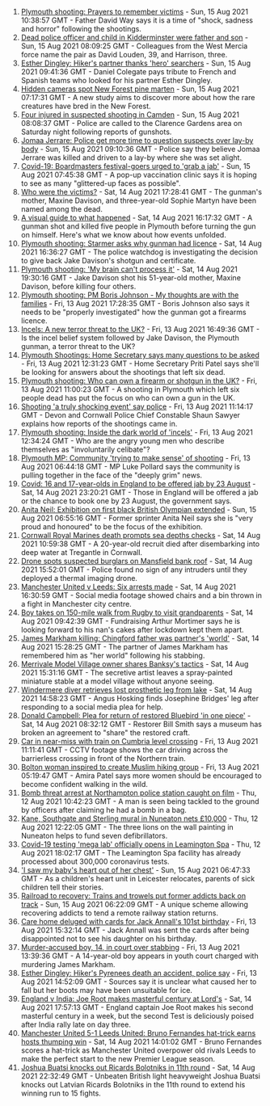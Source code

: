 1. [Plymouth shooting: Prayers to remember victims](https://www.bbc.co.uk/news/uk-58219415) - Sun, 15 Aug 2021 10:38:57 GMT - Father David Way says it is a time of "shock, sadness and horror" following the shootings.
2. [Dead police officer and child in Kidderminster were father and son](https://www.bbc.co.uk/news/uk-england-hereford-worcester-58220317) - Sun, 15 Aug 2021 08:09:25 GMT - Colleagues from the West Mercia force name the pair as David Louden, 39, and Harrison, three.
3. [Esther Dingley: Hiker's partner thanks 'hero' searchers](https://www.bbc.co.uk/news/uk-england-tyne-58221135) - Sun, 15 Aug 2021 09:41:36 GMT - Daniel Colegate pays tribute to French and Spanish teams who looked for his partner Esther Dingley.
4. [Hidden cameras spot New Forest pine marten](https://www.bbc.co.uk/news/uk-england-hampshire-58191770) - Sun, 15 Aug 2021 07:17:31 GMT - A new study aims to discover more about how the rare creatures have bred in the New Forest.
5. [Four injured in suspected shooting in Camden](https://www.bbc.co.uk/news/uk-england-london-58220601) - Sun, 15 Aug 2021 08:08:37 GMT - Police are called to the Clarence Gardens area on Saturday night following reports of gunshots.
6. [Jomaa Jerrare: Police get more time to question suspects over lay-by body](https://www.bbc.co.uk/news/uk-england-stoke-staffordshire-58221105) - Sun, 15 Aug 2021 09:10:36 GMT - Police say they believe Jomaa Jerrare was killed and driven to a lay-by where she was set alight.
7. [Covid-19: Boardmasters festival-goers urged to 'grab a jab'](https://www.bbc.co.uk/news/uk-england-cornwall-58220286) - Sun, 15 Aug 2021 07:45:38 GMT - A pop-up vaccination clinic says it is hoping to see as many "glittered-up faces as possible".
8. [Who were the victims?](https://www.bbc.co.uk/news/uk-58202760) - Sat, 14 Aug 2021 17:28:41 GMT - The gunman's mother, Maxine Davison, and three-year-old Sophie Martyn have been named among the dead.
9. [A visual guide to what happened](https://www.bbc.co.uk/news/uk-england-devon-58200336) - Sat, 14 Aug 2021 16:17:32 GMT - A gunman shot and killed five people in Plymouth before turning the gun on himself. Here's what we know about how events unfolded.
10. [Plymouth shooting: Starmer asks why gunman had licence](https://www.bbc.co.uk/news/uk-england-devon-58209726) - Sat, 14 Aug 2021 16:36:27 GMT - The police watchdog is investigating the decision to give back Jake Davison's shotgun and certificate.
11. [Plymouth shooting: 'My brain can't process it'](https://www.bbc.co.uk/news/uk-58216615) - Sat, 14 Aug 2021 19:30:16 GMT - Jake Davison shot his 51-year-old mother, Maxine Davison, before killing four others.
12. [Plymouth shooting: PM Boris Johnson - My thoughts are with the families](https://www.bbc.co.uk/news/uk-58207986) - Fri, 13 Aug 2021 17:28:35 GMT - Boris Johnson also says it needs to be "properly investigated" how the gunman got a firearms licence.
13. [Incels: A new terror threat to the UK?](https://www.bbc.co.uk/news/uk-58207064) - Fri, 13 Aug 2021 16:49:36 GMT - Is the incel belief system followed by Jake Davison, the Plymouth gunman, a terror threat to the UK?
14. [Plymouth Shootings: Home Secretary says many questions to be asked](https://www.bbc.co.uk/news/uk-58200691) - Fri, 13 Aug 2021 12:31:23 GMT - Home Secretary Priti Patel says she'll be looking for answers about the shootings that left six dead.
15. [Plymouth shooting: Who can own a firearm or shotgun in the UK?](https://www.bbc.co.uk/news/uk-58198857) - Fri, 13 Aug 2021 11:00:23 GMT - A shooting in Plymouth which left six people dead has put the focus on who can own a gun in the UK.
16. [Shooting 'a truly shocking event' say police](https://www.bbc.co.uk/news/uk-58198081) - Fri, 13 Aug 2021 11:14:17 GMT - Devon and Cornwall Police Chief Constable Shaun Sawyer explains how reports of the shootings came in.
17. [Plymouth shooting: Inside the dark world of 'incels'](https://www.bbc.co.uk/news/blogs-trending-44053828) - Fri, 13 Aug 2021 12:34:24 GMT - Who are the angry young men who describe themselves as "involuntarily celibate"?
18. [Plymouth MP: Community 'trying to make sense' of shooting](https://www.bbc.co.uk/news/uk-58198078) - Fri, 13 Aug 2021 06:44:18 GMT - MP Luke Pollard says the community is pulling together in the face of the "deeply grim" news.
19. [Covid: 16 and 17-year-olds in England to be offered jab by 23 August](https://www.bbc.co.uk/news/uk-58216017) - Sat, 14 Aug 2021 23:20:21 GMT - Those in England will be offered a jab or the chance to book one by 23 August, the government says.
20. [Anita Neil: Exhibition on first black British Olympian extended](https://www.bbc.co.uk/news/uk-england-northamptonshire-58185838) - Sun, 15 Aug 2021 06:55:16 GMT - Former sprinter Anita Neil says she is "very proud and honoured" to be the focus of the exhibition.
21. [Cornwall Royal Marines death prompts sea depths checks](https://www.bbc.co.uk/news/uk-england-cornwall-58205696) - Sat, 14 Aug 2021 10:59:38 GMT - A 20-year-old recruit died after disembarking into deep water at Tregantle in Cornwall.
22. [Drone spots suspected burglars on Mansfield bank roof](https://www.bbc.co.uk/news/uk-england-nottinghamshire-58213759) - Sat, 14 Aug 2021 15:52:01 GMT - Police found no sign of any intruders until they deployed a thermal imaging drone.
23. [Manchester United v Leeds: Six arrests made](https://www.bbc.co.uk/news/uk-england-manchester-58213906) - Sat, 14 Aug 2021 16:30:59 GMT - Social media footage showed chairs and a bin thrown in a fight in Manchester city centre.
24. [Boy takes on 150-mile walk from Rugby to visit grandparents](https://www.bbc.co.uk/news/uk-england-coventry-warwickshire-58200813) - Sat, 14 Aug 2021 09:42:39 GMT - Fundraising Arthur Mortimer says he is looking forward to his nan's cakes after lockdown kept them apart.
25. [James Markham killing: Chingford father was partner's 'world'](https://www.bbc.co.uk/news/uk-england-london-58215540) - Sat, 14 Aug 2021 15:28:25 GMT - The partner of James Markham has remembered him as "her world" following his stabbing.
26. [Merrivale Model Village owner shares Banksy's tactics](https://www.bbc.co.uk/news/uk-england-norfolk-58215520) - Sat, 14 Aug 2021 15:31:16 GMT - The secretive artist leaves a spray-painted miniature stable at a model village without anyone seeing.
27. [Windermere diver retrieves lost prosthetic leg from lake](https://www.bbc.co.uk/news/uk-england-cumbria-58213985) - Sat, 14 Aug 2021 14:58:23 GMT - Angus Hosking finds Josephine Bridges' leg after responding to a social media plea for help.
28. [Donald Campbell: Plea for return of restored Bluebird 'in one piece'](https://www.bbc.co.uk/news/uk-england-cumbria-58205737) - Sat, 14 Aug 2021 08:32:12 GMT - Restorer Bill Smith says a museum has broken an agreement to "share" the restored craft.
29. [Car in near-miss with train on Cumbria level crossing](https://www.bbc.co.uk/news/uk-england-cumbria-58202029) - Fri, 13 Aug 2021 11:11:41 GMT - CCTV footage shows the car driving across the barrierless crossing in front of the Northern train.
30. [Bolton woman inspired to create Muslim hiking group](https://www.bbc.co.uk/news/uk-england-manchester-58192877) - Fri, 13 Aug 2021 05:19:47 GMT - Amira Patel says more women should be encouraged to become confident walking in the wild.
31. [Bomb threat arrest at Northampton police station caught on film](https://www.bbc.co.uk/news/uk-england-northamptonshire-58187469) - Thu, 12 Aug 2021 10:42:23 GMT - A man is seen being tackled to the ground by officers after claiming he had a bomb in a bag.
32. [Kane, Southgate and Sterling mural in Nuneaton nets £10,000](https://www.bbc.co.uk/news/uk-england-coventry-warwickshire-58188675) - Thu, 12 Aug 2021 12:22:05 GMT - The three lions on the wall painting in Nuneaton helps to fund seven defibrillators.
33. [Covid-19 testing 'mega lab' officially opens in Leamington Spa](https://www.bbc.co.uk/news/uk-england-coventry-warwickshire-58194409) - Thu, 12 Aug 2021 18:02:17 GMT - The Leamington Spa facility has already processed about 300,000 coronavirus tests.
34. ['I saw my baby's heart out of her chest'](https://www.bbc.co.uk/news/uk-england-leicestershire-58187826) - Sun, 15 Aug 2021 06:47:33 GMT - As a children's heart unit in Leicester relocates, parents of sick children tell their stories.
35. [Railroad to recovery: Trains and trowels put former addicts back on track](https://www.bbc.co.uk/news/uk-england-cumbria-57900674) - Sun, 15 Aug 2021 06:22:09 GMT - A unique scheme allowing recovering addicts to tend a remote railway station returns.
36. [Care home deluged with cards for Jack Annall's 101st birthday](https://www.bbc.co.uk/news/uk-england-leeds-58201824) - Fri, 13 Aug 2021 15:32:14 GMT - Jack Annall was sent the cards after being disappointed not to see his daughter on his birthday.
37. [Murder-accused boy, 14, in court over stabbing](https://www.bbc.co.uk/news/uk-england-london-58197629) - Fri, 13 Aug 2021 13:39:36 GMT - A 14-year-old boy appears in youth court charged with murdering James Markham.
38. [Esther Dingley: Hiker's Pyrenees death an accident, police say](https://www.bbc.co.uk/news/uk-england-tyne-58205386) - Fri, 13 Aug 2021 14:52:09 GMT - Sources say it is unclear what caused her to fall but her boots may have been unsuitable for ice.
39. [England v India: Joe Root makes masterful century at Lord's](https://www.bbc.co.uk/sport/cricket/58214028) - Sat, 14 Aug 2021 17:57:13 GMT - England captain Joe Root makes his second masterful century in a week, but the second Test is deliciously poised after India rally late on day three.
40. [Manchester United 5-1 Leeds United: Bruno Fernandes hat-trick earns hosts thumping win](https://www.bbc.co.uk/sport/football/58124893) - Sat, 14 Aug 2021 14:01:02 GMT - Bruno Fernandes scores a hat-trick as Manchester United overpower old rivals Leeds to make the perfect start to the new Premier League season.
41. [Joshua Buatsi knocks out Ricards Bolotniks in 11th round](https://www.bbc.co.uk/sport/boxing/58216880) - Sat, 14 Aug 2021 22:32:49 GMT - Unbeaten British light heavyweight Joshua Buatsi knocks out Latvian Ricards Bolotniks in the 11th round to extend his winning run to 15 fights.
